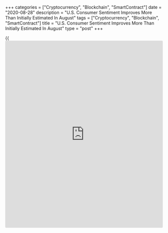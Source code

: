 +++
categories = ["Cryptocurrency", "Blockchain", "SmartContract"]
date = "2020-08-28"
description = "U.S. Consumer Sentiment Improves More Than Initially Estimated In August"
tags = ["Cryptocurrency", "Blockchain", "SmartContract"]
title = "U.S. Consumer Sentiment Improves More Than Initially Estimated In August"
type = "post"
+++

{{<iframe id="large-banner" src="https://www.bounty.group/#slide=9.0" width="100%" height="600" scrolling="no" style="border: 0px solid rgb(216, 221, 230); border-radius: 3px;">}}

Consumer sentiment in the U.S. improved by more than initially estimated
in the month of August, according to revised data released by the
University of Michigan on Friday.

The report said the consumer sentiment index for August was upwardly
revised to 74.1 from the preliminary reading of 72.8. The index is now
well above the July reading of 72.5.

The upward revision came as a surprise to economists, who had expected
the consumer sentiment index to be unrevised at 72.8.

"The small August gain reflected fewer concerns about the year-ahead
outlook for the [economy][1], although those prospects still remained
half as favorable as six months ago," said Surveys of Consumers chief
economist Richard Curtin.

Reflecting the improved outlook, the index of consumer expectations rose
to 68.5 in August from 65.9 in July. The currency economic conditions
index inched up to 82.9 from 82.8.

The report also said one-year inflation expectations crept up to 3.1
percent in August from 3.0 percent in July, while five-year inflation
expectations ticked to 2.7 percent from 2.6 percent.

Meanwhile, the Conference Board released a separate report on Tuesday
showing U.S. consumer confidence unexpectedly declined for the second
straight month in August.

The Conference Board said its consumer confidence index slumped to 84.8
in August after tumbling to a downwardly revised 91.7 in July.

The continued decrease came as a surprise to economists, who had
expected the index to inch up to 93.0 from the 92.6 originally reported
for the previous month.

For comments and feedback [contact](https://www.playgroundfx.com/contact/): editorial@rtt[news](https://www.letsplayfx.com/blog/forex-news-website/).com

[Forex News][2]

   1. www.rtt[news](https://www.letsplayfx.com/blog/forex-news-website/).com/Content/EconomicNews.aspx
   2. www.rtt[news](https://www.letsplayfx.com/blog/forex-news-website/).com/Content/Forex.aspx